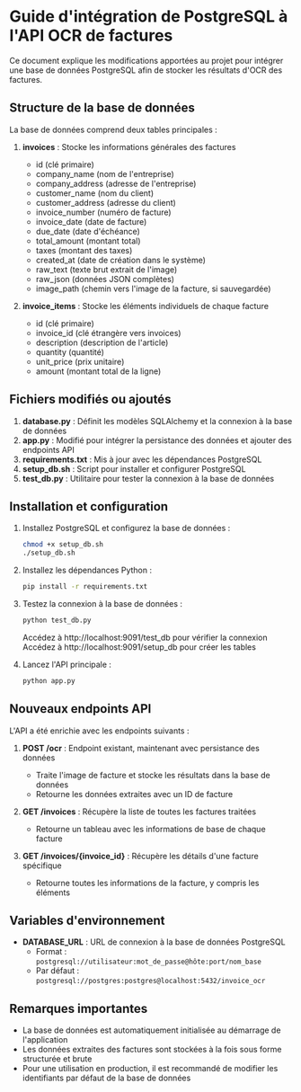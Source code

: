 # Guide d'intégration de PostgreSQL à l'API OCR de factures

Ce document explique les modifications apportées au projet pour intégrer une base de données PostgreSQL afin de stocker les résultats d'OCR des factures.

## Structure de la base de données

La base de données comprend deux tables principales :

1. **invoices** : Stocke les informations générales des factures
   - id (clé primaire)
   - company_name (nom de l'entreprise)
   - company_address (adresse de l'entreprise)
   - customer_name (nom du client)
   - customer_address (adresse du client)
   - invoice_number (numéro de facture)
   - invoice_date (date de facture)
   - due_date (date d'échéance)
   - total_amount (montant total)
   - taxes (montant des taxes)
   - created_at (date de création dans le système)
   - raw_text (texte brut extrait de l'image)
   - raw_json (données JSON complètes)
   - image_path (chemin vers l'image de la facture, si sauvegardée)

2. **invoice_items** : Stocke les éléments individuels de chaque facture
   - id (clé primaire)
   - invoice_id (clé étrangère vers invoices)
   - description (description de l'article)
   - quantity (quantité)
   - unit_price (prix unitaire)
   - amount (montant total de la ligne)

## Fichiers modifiés ou ajoutés

1. **database.py** : Définit les modèles SQLAlchemy et la connexion à la base de données
2. **app.py** : Modifié pour intégrer la persistance des données et ajouter des endpoints API
3. **requirements.txt** : Mis à jour avec les dépendances PostgreSQL
4. **setup_db.sh** : Script pour installer et configurer PostgreSQL
5. **test_db.py** : Utilitaire pour tester la connexion à la base de données

## Installation et configuration

1. Installez PostgreSQL et configurez la base de données :
   ```bash
   chmod +x setup_db.sh
   ./setup_db.sh
   ```

2. Installez les dépendances Python :
   ```bash
   pip install -r requirements.txt
   ```

3. Testez la connexion à la base de données :
   ```bash
   python test_db.py
   ```
   Accédez à http://localhost:9091/test_db pour vérifier la connexion
   Accédez à http://localhost:9091/setup_db pour créer les tables

4. Lancez l'API principale :
   ```bash
   python app.py
   ```

## Nouveaux endpoints API

L'API a été enrichie avec les endpoints suivants :

1. **POST /ocr** : Endpoint existant, maintenant avec persistance des données
   - Traite l'image de facture et stocke les résultats dans la base de données
   - Retourne les données extraites avec un ID de facture

2. **GET /invoices** : Récupère la liste de toutes les factures traitées
   - Retourne un tableau avec les informations de base de chaque facture

3. **GET /invoices/{invoice_id}** : Récupère les détails d'une facture spécifique
   - Retourne toutes les informations de la facture, y compris les éléments

## Variables d'environnement

- **DATABASE_URL** : URL de connexion à la base de données PostgreSQL
  - Format : `postgresql://utilisateur:mot_de_passe@hôte:port/nom_base`
  - Par défaut : `postgresql://postgres:postgres@localhost:5432/invoice_ocr`

## Remarques importantes

- La base de données est automatiquement initialisée au démarrage de l'application
- Les données extraites des factures sont stockées à la fois sous forme structurée et brute
- Pour une utilisation en production, il est recommandé de modifier les identifiants par défaut de la base de données
